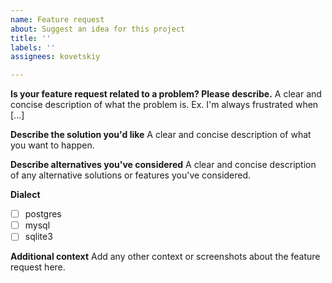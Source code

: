 ```yaml
---
name: Feature request
about: Suggest an idea for this project
title: ''
labels: ''
assignees: kovetskiy

---
```


**Is your feature request related to a problem? Please describe.**
A clear and concise description of what the problem is. Ex. I'm always frustrated when [...]

**Describe the solution you'd like**
A clear and concise description of what you want to happen.

**Describe alternatives you've considered**
A clear and concise description of any alternative solutions or features you've considered.

**Dialect**
- [ ] postgres
- [ ] mysql
- [ ] sqlite3

**Additional context**
Add any other context or screenshots about the feature request here.
